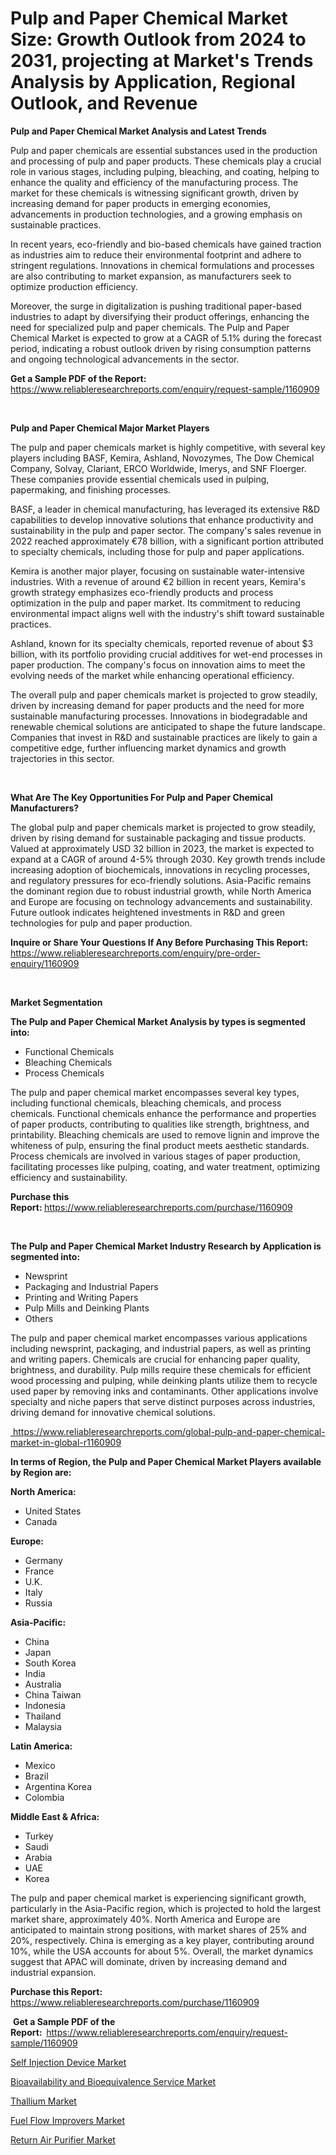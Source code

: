 <p><h1>Pulp and Paper Chemical Market Size: Growth Outlook from 2024 to 2031, projecting at Market's Trends Analysis by Application, Regional Outlook, and Revenue</h1></p><p><strong>Pulp and Paper Chemical Market Analysis and Latest Trends</strong></p>
<p><p>Pulp and paper chemicals are essential substances used in the production and processing of pulp and paper products. These chemicals play a crucial role in various stages, including pulping, bleaching, and coating, helping to enhance the quality and efficiency of the manufacturing process. The market for these chemicals is witnessing significant growth, driven by increasing demand for paper products in emerging economies, advancements in production technologies, and a growing emphasis on sustainable practices.</p><p>In recent years, eco-friendly and bio-based chemicals have gained traction as industries aim to reduce their environmental footprint and adhere to stringent regulations. Innovations in chemical formulations and processes are also contributing to market expansion, as manufacturers seek to optimize production efficiency. </p><p>Moreover, the surge in digitalization is pushing traditional paper-based industries to adapt by diversifying their product offerings, enhancing the need for specialized pulp and paper chemicals. The Pulp and Paper Chemical Market is expected to grow at a CAGR of 5.1% during the forecast period, indicating a robust outlook driven by rising consumption patterns and ongoing technological advancements in the sector.</p></p>
<p><strong>Get a Sample PDF of the Report:&nbsp;</strong> <a href="https://www.reliableresearchreports.com/enquiry/request-sample/1160909?utm_campaign=10&utm_medium=2&utm_source=Github&utm_content=ia&utm_term=05122024&utm_id=pulp-and-paper-chemical">https://www.reliableresearchreports.com/enquiry/request-sample/1160909</a></p>
<p>&nbsp;</p>
<p><strong>Pulp and Paper Chemical Major Market Players</strong></p>
<p><p>The pulp and paper chemicals market is highly competitive, with several key players including BASF, Kemira, Ashland, Novozymes, The Dow Chemical Company, Solvay, Clariant, ERCO Worldwide, Imerys, and SNF Floerger. These companies provide essential chemicals used in pulping, papermaking, and finishing processes.</p><p>BASF, a leader in chemical manufacturing, has leveraged its extensive R&D capabilities to develop innovative solutions that enhance productivity and sustainability in the pulp and paper sector. The company's sales revenue in 2022 reached approximately €78 billion, with a significant portion attributed to specialty chemicals, including those for pulp and paper applications.</p><p>Kemira is another major player, focusing on sustainable water-intensive industries. With a revenue of around €2 billion in recent years, Kemira's growth strategy emphasizes eco-friendly products and process optimization in the pulp and paper market. Its commitment to reducing environmental impact aligns well with the industry's shift toward sustainable practices.</p><p>Ashland, known for its specialty chemicals, reported revenue of about $3 billion, with its portfolio providing crucial additives for wet-end processes in paper production. The company's focus on innovation aims to meet the evolving needs of the market while enhancing operational efficiency.</p><p>The overall pulp and paper chemicals market is projected to grow steadily, driven by increasing demand for paper products and the need for more sustainable manufacturing processes. Innovations in biodegradable and renewable chemical solutions are anticipated to shape the future landscape. Companies that invest in R&D and sustainable practices are likely to gain a competitive edge, further influencing market dynamics and growth trajectories in this sector.</p></p>
<p>&nbsp;</p>
<p><strong>What Are The Key Opportunities For Pulp and Paper Chemical Manufacturers?</strong></p>
<p><p>The global pulp and paper chemicals market is projected to grow steadily, driven by rising demand for sustainable packaging and tissue products. Valued at approximately USD 32 billion in 2023, the market is expected to expand at a CAGR of around 4-5% through 2030. Key growth trends include increasing adoption of biochemicals, innovations in recycling processes, and regulatory pressures for eco-friendly solutions. Asia-Pacific remains the dominant region due to robust industrial growth, while North America and Europe are focusing on technology advancements and sustainability. Future outlook indicates heightened investments in R&D and green technologies for pulp and paper production.</p></p>
<p><strong>Inquire or Share Your Questions If Any Before Purchasing This Report:</strong> <a href="https://www.reliableresearchreports.com/enquiry/pre-order-enquiry/1160909?utm_campaign=10&utm_medium=2&utm_source=Github&utm_content=ia&utm_term=05122024&utm_id=pulp-and-paper-chemical">https://www.reliableresearchreports.com/enquiry/pre-order-enquiry/1160909</a></p>
<p>&nbsp;</p>
<p><strong>Market Segmentation</strong></p>
<p><strong>The Pulp and Paper Chemical Market Analysis by types is segmented into:</strong></p>
<p><ul><li>Functional Chemicals</li><li>Bleaching Chemicals</li><li>Process Chemicals</li></ul></p>
<p><p>The pulp and paper chemical market encompasses several key types, including functional chemicals, bleaching chemicals, and process chemicals. Functional chemicals enhance the performance and properties of paper products, contributing to qualities like strength, brightness, and printability. Bleaching chemicals are used to remove lignin and improve the whiteness of pulp, ensuring the final product meets aesthetic standards. Process chemicals are involved in various stages of paper production, facilitating processes like pulping, coating, and water treatment, optimizing efficiency and sustainability.</p></p>
<p><strong>Purchase this Report:&nbsp;</strong><a href="https://www.reliableresearchreports.com/purchase/1160909?utm_campaign=10&utm_medium=2&utm_source=Github&utm_content=ia&utm_term=05122024&utm_id=pulp-and-paper-chemical">https://www.reliableresearchreports.com/purchase/1160909</a></p>
<p>&nbsp;</p>
<p><strong>The Pulp and Paper Chemical Market Industry Research by Application is segmented into:</strong></p>
<p><ul><li>Newsprint</li><li>Packaging and Industrial Papers</li><li>Printing and Writing Papers</li><li>Pulp Mills and Deinking Plants</li><li>Others</li></ul></p>
<p><p>The pulp and paper chemical market encompasses various applications including newsprint, packaging, and industrial papers, as well as printing and writing papers. Chemicals are crucial for enhancing paper quality, brightness, and durability. Pulp mills require these chemicals for efficient wood processing and pulping, while deinking plants utilize them to recycle used paper by removing inks and contaminants. Other applications involve specialty and niche papers that serve distinct purposes across industries, driving demand for innovative chemical solutions.</p></p>
<p><a href="https://www.reliableresearchreports.com/global-pulp-and-paper-chemical-market-in-global-r1160909?utm_campaign=10&utm_medium=2&utm_source=Github&utm_content=ia&utm_term=05122024&utm_id=pulp-and-paper-chemical">&nbsp;https://www.reliableresearchreports.com/global-pulp-and-paper-chemical-market-in-global-r1160909</a></p>
<p><strong>In terms of Region, the Pulp and Paper Chemical Market Players available by Region are:</strong></p>
<p>
    <p> <strong> North America: </strong>
        <ul>
            <li>United States</li>
            <li>Canada</li>
        </ul>
        </p> 
    <p> <strong> Europe: </strong>
        <ul>
            <li>Germany</li>
            <li>France</li>
            <li>U.K.</li>
            <li>Italy</li>
            <li>Russia</li>
        </ul>
        </p> 
    <p> <strong> Asia-Pacific: </strong>
        <ul>
            <li>China</li>
            <li>Japan</li>
            <li>South Korea</li>
            <li>India</li>
            <li>Australia</li>
            <li>China Taiwan</li>
            <li>Indonesia</li>
            <li>Thailand</li>
            <li>Malaysia</li>
        </ul>
        </p> 
    <p> <strong> Latin America: </strong>
        <ul>
            <li>Mexico</li>
            <li>Brazil</li>
            <li>Argentina Korea</li>
            <li>Colombia</li>
        </ul>
        </p> 
    <p> <strong> Middle East & Africa: </strong>
        <ul>
            <li>Turkey</li>
            <li>Saudi</li>
            <li>Arabia</li>
            <li>UAE</li>
            <li>Korea</li>
        </ul>
    </p>
    </p>
<p><p>The pulp and paper chemical market is experiencing significant growth, particularly in the Asia-Pacific region, which is projected to hold the largest market share, approximately 40%. North America and Europe are anticipated to maintain strong positions, with market shares of 25% and 20%, respectively. China is emerging as a key player, contributing around 10%, while the USA accounts for about 5%. Overall, the market dynamics suggest that APAC will dominate, driven by increasing demand and industrial expansion.</p></p>
<p><strong>Purchase this Report: </strong><a href="https://www.reliableresearchreports.com/purchase/1160909?utm_campaign=10&utm_medium=2&utm_source=Github&utm_content=ia&utm_term=05122024&utm_id=pulp-and-paper-chemical">https://www.reliableresearchreports.com/purchase/1160909</a></p>
<p>&nbsp;<strong>Get a Sample PDF of the Report:&nbsp;&nbsp;</strong><a href="https://www.reliableresearchreports.com/enquiry/request-sample/1160909?utm_campaign=10&utm_medium=2&utm_source=Github&utm_content=ia&utm_term=05122024&utm_id=pulp-and-paper-chemical">https://www.reliableresearchreports.com/enquiry/request-sample/1160909</a></p>
<p><strong></strong></p>
<p><p><a href="https://www.linkedin.com/pulse/compreh-proposis-fbaif?utm_campaign=10&utm_medium=2&utm_source=Github&utm_content=ia&utm_term=05122024&utm_id=pulp-and-paper-chemical">Self Injection Device Market</a></p><p><a href="https://issuu.com/reportprime-2/docs/bioavailability-and-bioequivalence-service-market-?utm_campaign=10&utm_medium=2&utm_source=Github&utm_content=ia&utm_term=05122024&utm_id=pulp-and-paper-chemical">Bioavailability and Bioequivalence Service Market</a></p><p><a href="https://www.linkedin.com/pulse/determining-thalliummarket-size-trends-projected-cagr-of65from-ksxce?utm_campaign=10&utm_medium=2&utm_source=Github&utm_content=ia&utm_term=05122024&utm_id=pulp-and-paper-chemical">Thallium Market</a></p><p><a href="https://github.com/mahnoor2003/Market-Research-Report-List-6/blob/main/fuel-flow-improvers-market.md?utm_campaign=10&utm_medium=2&utm_source=Github&utm_content=ia&utm_term=05122024&utm_id=pulp-and-paper-chemical">Fuel Flow Improvers Market</a></p><p><a href="https://issuu.com/reportprime-2/docs/return-air-purifier-market-size-2030.pptx?utm_campaign=10&utm_medium=2&utm_source=Github&utm_content=ia&utm_term=05122024&utm_id=pulp-and-paper-chemical">Return Air Purifier Market</a></p></p>